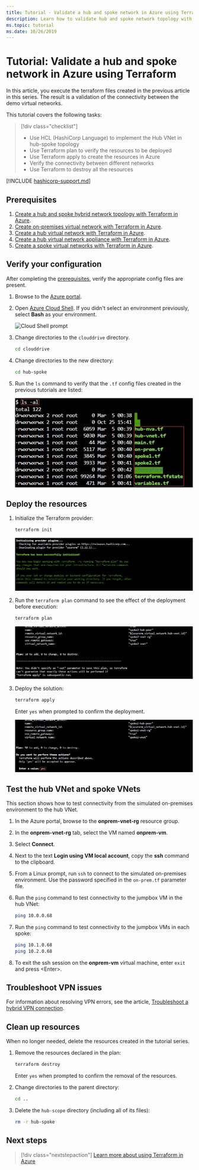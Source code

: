 ```yaml
---
title: Tutorial - Validate a hub and spoke network in Azure using Terraform
description: Learn how to validate hub and spoke network topology with all virtual networks connected to one another.
ms.topic: tutorial
ms.date: 10/26/2019
---
```


# Tutorial: Validate a hub and spoke network in Azure using Terraform

In this article, you execute the terraform files created in the previous article in this series. The result is a validation of the connectivity between the demo virtual networks.

This tutorial covers the following tasks:

> [!div class="checklist"]
> * Use HCL (HashiCorp Language) to implement the Hub VNet in hub-spoke topology
> * Use Terraform plan to verify the resources to be deployed
> * Use Terraform apply to create the resources in Azure
> * Verify the connectivity between different networks
> * Use Terraform to destroy all the resources

[!INCLUDE [hashicorp-support.md](includes/hashicorp-support.md)]

## Prerequisites

1. [Create a hub and spoke hybrid network topology with Terraform in Azure](./hub-spoke-introduction.md).
1. [Create on-premises virtual network with Terraform in Azure](./hub-spoke-on-prem.md).
1. [Create a hub virtual network with Terraform in Azure](./hub-spoke-hub-network.md).
1. [Create a hub virtual network appliance with Terraform in Azure](./hub-spoke-hub-nva.md).
1. [Create a spoke virtual networks with Terraform in Azure](./hub-spoke-spoke-network.md).

## Verify your configuration

After completing the [prerequisites](#prerequisites), verify the appropriate config files are present.

1. Browse to the [Azure portal](https://portal.azure.com).

1. Open [Azure Cloud Shell](/azure/cloud-shell/overview). If you didn't select an environment previously, select **Bash** as your environment.

    ![Cloud Shell prompt](./media/terraform-common/azure-portal-cloud-shell-button-min.png)

1. Change directories to the `clouddrive` directory.

    ```bash
    cd clouddrive
    ```

1. Change directories to the new directory:

    ```bash
    cd hub-spoke
    ```

1. Run the `ls` command to verify that the `.tf` config files created in the previous tutorials are listed:

    ![Terraform demo config files](./media/hub-and-spoke-tutorial-series/hub-spoke-config-files.png)

## Deploy the resources

1. Initialize the Terraform provider:
    
    ```bash
    terraform init
    ```
    
    ![Example results of "terraform init" command](./media/hub-and-spoke-tutorial-series/hub-spoke-terraform-init.png)
    
1. Run the `terraform plan` command to see the effect of the deployment before execution:

    ```bash
    terraform plan
    ```
    
    ![Example results of "terraform plan" command](./media/hub-and-spoke-tutorial-series/hub-spoke-terraform-plan.png)

1. Deploy the solution:

    ```bash
    terraform apply
    ```
    
    Enter `yes` when prompted to confirm the deployment.

    ![Example results of "terraform apply" command](./media/hub-and-spoke-tutorial-series/hub-spoke-terraform-apply.png)
    
## Test the hub VNet and spoke VNets

This section shows how to test connectivity from the simulated on-premises environment to the hub VNet.

1. In the Azure portal, browse to the **onprem-vnet-rg** resource group.

1. In the **onprem-vnet-rg** tab, select the VM named **onprem-vm**.

1. Select **Connect**.

1. Next to the text **Login using VM local account**, copy the **ssh** command to the clipboard.

1. From a Linux prompt, run `ssh` to connect to the simulated on-premises environment. Use the password specified in the `on-prem.tf` parameter file.

1. Run the `ping` command to test connectivity to the jumpbox VM in the hub VNet:

   ```bash
   ping 10.0.0.68
   ```

1. Run the `ping` command to test connectivity to the jumpbox VMs in each spoke:

   ```bash
   ping 10.1.0.68
   ping 10.2.0.68
   ```

1. To exit the ssh session on the **onprem-vm** virtual machine, enter `exit` and press &lt;Enter>.

## Troubleshoot VPN issues

For information about resolving VPN errors, see the article, [Troubleshoot a hybrid VPN connection](/azure/architecture/reference-architectures/hybrid-networking/troubleshoot-vpn).

## Clean up resources

When no longer needed, delete the resources created in the tutorial series.

1. Remove the resources declared in the plan:

    ```bash
    terraform destroy
    ```

    Enter `yes` when prompted to confirm the removal of the resources.

1. Change directories to the parent directory:

    ```bash
    cd ..
    ```

1. Delete the `hub-scope` directory (including all of its files):

    ```bash
    rm -r hub-spoke
    ```

## Next steps

> [!div class="nextstepaction"] 
> [Learn more about using Terraform in Azure](/azure/terraform)